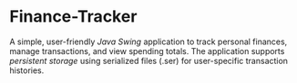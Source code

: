 # Finance-Tracker
A simple, user-friendly *Java Swing* application to track personal finances, manage transactions, and view spending totals.   The application supports *persistent storage* using serialized files (.ser) for user-specific transaction histories.
